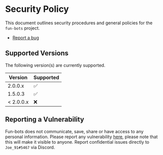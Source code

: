 # Security Policy
This document outlines security procedures and general policies for the `fun-bots` project.

- [Report a bug](https://github.com/Firjens/fun-bots/issues/new?assignees=&labels=bug&template=bug-report.yml)

## Supported Versions

The following version(s) are currently supported.

| Version | Supported          |
| ------- | ------------------ |
| 2.0.0.x     | :white_check_mark: |
| 1.5.0.3     | :white_check_mark: |
| < 2.0.0.x   | :x:                |

## Reporting a Vulnerability
Fun-bots does not communicate, save, share or have access to any personal information. Please report any vulnerability [here](https://github.com/Joe91/fun-bots/issues/new?assignees=&labels=bug&template=bug-report.yml), please note that this will make it visible to anyone. Report confidential issues directly to `Joe_91#5467` via Discord.
